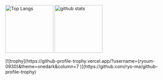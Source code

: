 <p align="left"> 
  <img alt="Top Langs" height="150px" src="https://github-readme-stats.vercel.app/api/top-langs/?username={ryoum-0930}&layout=compact&count_private=true&show_icons=true&theme=onedark" />
  <img alt="github stats" height="150px" src="https://github-readme-stats.vercel.app/api?username={ryoum-0930}&count_private=true&show_icons=true&show_icons=true&theme=onedark" />
</p>
[![trophy](https://github-profile-trophy.vercel.app/?username={ryoum-0930}&theme=onedark&column=7
)](https://github.com/ryo-ma/github-profile-trophy)
